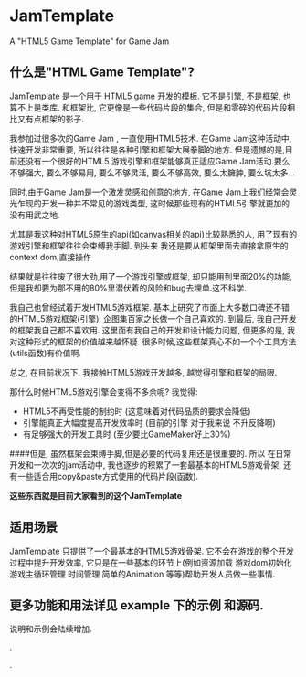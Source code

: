 JamTemplate
===========

A "HTML5 Game Template" for Game Jam



## 什么是"HTML Game Template"?
JamTemplate 是一个用于 HTML5 game 开发的模板.
它不是引擎, 不是框架, 也算不上是类库.
和框架比, 它更像是一些代码片段的集合, 但是和零碎的代码片段相比又有点框架的影子.

我参加过很多次的Game Jam , 一直使用HTML5技术.
在Game Jam这种活动中,快速开发非常重要, 所以往往是各种引擎和框架大展拳脚的地方.
但是遗憾的是,目前还没有一个很好的HTML5 游戏引擎和框架能够真正适应Game Jam活动.要么不够强大, 要么不够易用, 要么不够灵活, 要么不够高效, 要么太臃肿, 要么坑太多…

同时,由于Game Jam是一个激发灵感和创意的地方, 在Game Jam上我们经常会灵光乍现的开发一种并不常见的游戏类型, 这时候那些现有的HTML5引擎就更加的没有用武之地.

尤其是我这种对HTML5原生的api(如canvas相关的api)比较熟悉的人, 用了现有的游戏引擎和框架往往会束缚我手脚. 到头来 我还是要从框架里面去直接拿原生的context dom,直接操作

结果就是往往废了很大劲,用了一个游戏引擎或框架, 却只能用到里面20%的功能, 但是我却要为那不用的80%里潜伏着的风险和bug去埋单.这不科学.

我自己也曾经试着开发HTML5游戏框架. 基本上研究了市面上大多数口碑还不错的HTML5游戏框架(引擎), 企图集百家之长做一个自己喜欢的. 到最后, 我自己开发的框架我自己都不喜欢用.
这里面有我自己的开发和设计能力问题, 但更多的是, 我对这种形式的框架的价值越来越怀疑.
很多时候,这些框架真心不如一个个工具方法(utils函数)有价值啊.

总之, 在目前状况下, 我接触HTML5游戏开发越多, 越觉得引擎和框架的局限.

那什么时候HTML5游戏引擎会变得不多余呢? 我觉得:

* HTML5不再受性能的制约时 (这意味着对代码品质的要求会降低)
* 引擎能真正大幅度提高开发效率时 (目前的引擎 对于我来说 不升反降啊)
* 有足够强大的开发工具时 (至少要比GameMaker好上30%)

####但是,
虽然框架会束缚手脚,但是必要的代码复用还是很重要的.
所以 在日常开发和一次次的jam活动中, 我也逐步的积累了一套最基本的HTML5游戏骨架, 还有一些适合用copy&paste方式使用的代码片段(函数). 

**这些东西就是目前大家看到的这个JamTemplate**



## 适用场景
JamTemplate 只提供了一个最基本的HTML5游戏骨架.
它不会在游戏的整个开发过程中提升开发效率, 它只是在一些基本的环节上(例如资源加载 游戏dom初始化 游戏主循环管理 时间管理 简单的Animation 等等)帮助开发人员做一些事情.


## 更多功能和用法详见 example 下的示例 和源码.

说明和示例会陆续增加.


.


.



